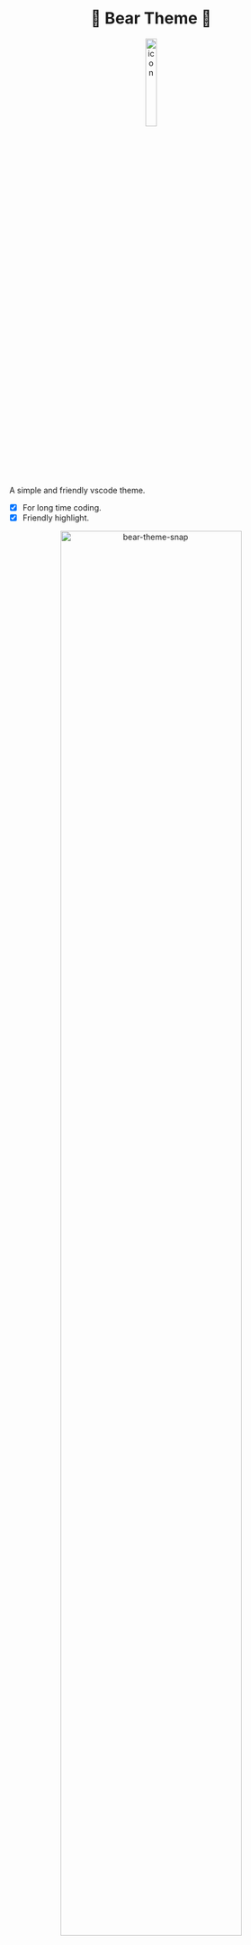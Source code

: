<h1 align="center">🐻 Bear Theme 🐻</h1>
<p align="center">
  <img alt="icon" width="20%" src="https://raw.githubusercontent.com/shaodahong/theme-bear/master/icon.png">
</p>

A simple and friendly vscode theme.

- [x] For long time coding.
- [x] Friendly highlight.

<p align="center">
  <img alt="bear-theme-snap" width="80%" src="https://raw.githubusercontent.com/shaodahong/theme-bear/master/bear-theme-snap.png">
</p>

<p align="center">
  <img alt="bear-theme-snap-2" width="80%" src="https://raw.githubusercontent.com/shaodahong/theme-bear/master/bear-theme-snap-2.png">
</p>

The theme base on [vscode theme-defaults](https://github.com/Microsoft/vscode/tree/master/extensions/theme-defaults).

## In preview

The font in preview is [FiraCode](https://github.com/tonsky/FiraCode) and [Dank Mono](https://dank.sh/)

## Other

The theme will be updated from time to time, if you have good suggestions welcome to put [issues](https://github.com/shaodahong/theme-bear/issues).
